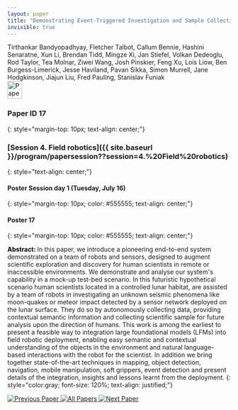 ```yaml
---
layout: paper
title: "Demonstrating Event-Triggered Investigation and Sample Collection for Human Scientists using Field Robots and Large Foundation Models"
invisible: true
---
```

<div class="paper-authors">
<div class="paper-author-box">
    <div class="paper-author-name">Tirthankar Bandyopadhyay, Fletcher Talbot, Callum Bennie, Hashini Senaratne, Xun Li, Brendan Tidd, Mingze Xi, Jan Stiefel, Volkan Dedeoglu, Rod Taylor, Tea Molnar, Ziwei Wang, Josh Pinskier, Feng Xu, Lois Liow, Ben Burgess-Limerick, Jesse Haviland, Pavan Sikka, Simon Murrell, Jane Hodgkinson, Jiajun Liu, Fred Pauling, Stanislav Funiak</div>
    <div class="paper-author-uni"></div>
</div>

</div><div class="paper-pdf">
                <div> <a href="https://enriquecoronadozu.github.io/rssproceedings2024/rss20/p017.pdf"><img src="{{ site.baseurl }}/images/paper_link.png" alt="Paper Website" width = "33"  height = "40"/></a> </div>
                </div>

### Paper ID 17
{: style="margin-top: 10px; text-align: center;"}

### [Session 4. Field robotics]({{ site.baseurl }}/program/papersession??session=4.%20Field%20robotics)
{: style="text-align: center;"}

#### Poster Session day 1 (Tuesday, July 16)
{: style="margin-top: 10px; color: #555555; text-align: center;"}

#### Poster 17
{: style="margin-top: 10px; color: #555555; text-align: center;"}

<b style="color: black;">Abstract: </b>In this paper, we introduce a pioneering end-to-end system demonstrated on a team of robots and sensors, designed to augment scientific exploration and discovery for human scientists in remote or inaccessible environments.
 We demonstrate and analyse our system's capability in a mock-up test-bed scenario. In this futuristic hypothetical scenario human scientists located in a controlled lunar habitat, are assisted by a team of robots in investigating an unknown seismic phenomena like moon-quakes or meteor impact detected by a sensor network deployed on the lunar surface. They do so by autonomously collecting data, providing contextual semantic information and collecting scientific sample for future analysis upon the direction of humans.
 This work is among the earliest to present a feasible way to integration large foundational models (LFMs) into field robotic deployment, enabling easy semantic and contextual understanding of the objects in the environment and natural language-based interactions with the robot for the scientist. In addition we bring together state-of-the-art techniques in mapping, object detection, navigation, mobile manipulation, soft grippers, event detection and present details of the integration, insights and lessons learnt from the deployment.
{: style="color:gray; font-size: 120%; text-align: justified;"}


<div class="paper-menu">
<a href="{{ site.baseurl }}/program/papers/016/"> <img src="{{ site.baseurl }}/images/previous_paper_icon.png" alt="Previous Paper" title="Previous Paper"/> </a>
<a href="{{ site.baseurl }}/program/papers"><img src="{{ site.baseurl }}/images/overview_icon.png" alt="All Papers" title="All Papers"/> </a>
<a href="{{ site.baseurl }}/program/papers/018/"> <img src="{{ site.baseurl }}/images/next_paper_icon.png" alt="Next Paper" title="Next Paper"/> </a>

</div>
